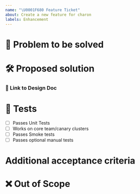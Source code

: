 ```yaml
---
name: "\U0001F680 Feature Ticket"
about: Create a new feature for charon
labels: Enhancement
---
```


# 🎯 Problem to be solved

<!--Describe the problem to be solved by this feature in detail and why it is important. -->

# 🛠️ Proposed solution

### 🔗 Link to Design Doc

<!--[Insert Link to Design doc]-->

<!--Describe the consensus solution to be implemented-->

# 🧪 Tests

<!--Delete any irrelevant item and add other mandatory tests that should be passing-->

- [ ] Passes Unit Tests 
- [ ] Works on core team/canary clusters
- [ ] Passes Smoke tests
- [ ] Passes optional manual tests

# Additional acceptance criteria

<!--List any additional acceptance criteria for this issue to be marked as closed.-->

# ❌ Out of Scope

<!--If there is anything to highlight as out of scope for this issue, please outline it here.-->

<!--# ✅ Issue Creation Checklist

Delete this section once you have validated that this ticket is
- [ ] **`Feasible`**: it can be completed in one sprint, according to the definition of done
- [ ] **`Actionable`**: all team members must be able to determine immediately what needs to be done to complete the ticket
- [ ] **`Clear`**: all team members have a shared understanding of what it means
- [ ] **`Testable`**: there is an effective way to determine if the functionality works as expected -->
